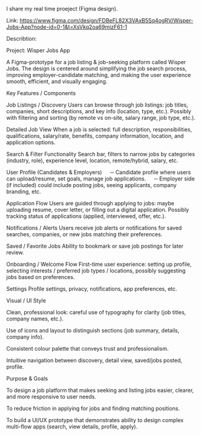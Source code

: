 I share my real time proeject (Figma design).

Link: https://www.figma.com/design/FDBeFL82X3VAxB5Sq4ogRV/Wisper-Jobs-App?node-id=0-1&t=XsVkq2oa69mizF61-1

Describtion:

Project: Wisper Jobs App

A Figma-prototype for a job listing & job-seeking platform called Wisper Jobs. The design is centered around simplifying the job search process, improving employer-candidate matching, and making the user experience smooth, efficient, and visually engaging.

Key Features / Components

Job Listings / Discovery
Users can browse through job listings: job titles, companies, short descriptions, and key info (location, type, etc.). Possibly with filtering and sorting (by remote vs on-site, salary range, job type, etc.).

Detailed Job View
When a job is selected: full description, responsibilities, qualifications, salary/rate, benefits, company information, location, and application options.

Search & Filter Functionality
Search bar, filters to narrow jobs by categories (industry, role), experience level, location, remote/hybrid, salary, etc.

User Profile (Candidates & Employers)
  ─ Candidate profile where users can upload/resume, set goals, manage job applications.
  ─ Employer side (if included) could include posting jobs, seeing applicants, company branding, etc.

Application Flow
Users are guided through applying to jobs: maybe uploading resume, cover letter, or filling out a digital application. Possibly tracking status of applications (applied, interviewed, offer, etc.).

Notifications / Alerts
Users receive job alerts or notifications for saved searches, companies, or new jobs matching their preferences.

Saved / Favorite Jobs
Ability to bookmark or save job postings for later review.

Onboarding / Welcome Flow
First-time user experience: setting up profile, selecting interests / preferred job types / locations, possibly suggesting jobs based on preferences.

Settings
Profile settings, privacy, notifications, app preferences, etc.

Visual / UI Style

Clean, professional look: careful use of typography for clarity (job titles, company names, etc.).

Use of icons and layout to distinguish sections (job summary, details, company info).

Consistent colour palette that conveys trust and professionalism.

Intuitive navigation between discovery, detail view, saved/jobs posted, profile.

Purpose & Goals

To design a job platform that makes seeking and listing jobs easier, clearer, and more responsive to user needs.

To reduce friction in applying for jobs and finding matching positions.

To build a UI/UX prototype that demonstrates ability to design complex multi-flow apps (search, view details, profile, apply).
